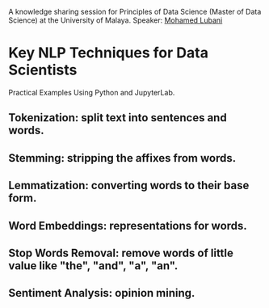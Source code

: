 A knowledge sharing session for Principles of Data Science (Master of Data Science) at the University of Malaya. 
Speaker: [Mohamed Lubani](https://www.linkedin.com/in/mohamed-lubani/) 


# Key NLP Techniques for Data Scientists
Practical Examples Using Python and JupyterLab.

## Tokenization: split text into sentences and words.
## Stemming: stripping the affixes from words.
## Lemmatization: converting words to their base form.
## Word Embeddings: representations for words.
## Stop Words Removal: remove words of little value like "the", "and", "a", "an".
## Sentiment Analysis: opinion mining.
